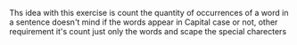 Ths idea with this exercise is count the quantity of occurrences of a word in a sentence doesn't mind if the words appear in Capital case or not, other requirement it's count just only the words and scape the special charecters
